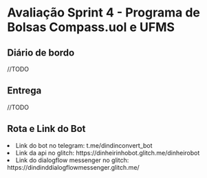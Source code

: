 # Avaliação Sprint 4 - Programa de Bolsas Compass.uol e UFMS

## Diário de bordo
//TODO

## Entrega
//TODO

## Rota e Link do Bot
<li>Link do bot no telegram: t.me/dindinconvert_bot
<li>Link da api no glitch: https://dinheirinhobot.glitch.me/dinheirobot 
<li>Link do dialogflow messenger no glitch: https://dindinddialogflowmessenger.glitch.me/